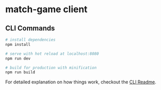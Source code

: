 # match-game client

## CLI Commands

``` bash
# install dependencies
npm install

# serve with hot reload at localhost:8080
npm run dev

# build for production with minification
npm run build
```

For detailed explanation on how things work, checkout the [CLI Readme](https://github.com/developit/preact-cli/blob/master/README.md).
